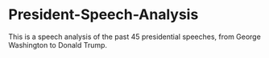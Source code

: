 # President-Speech-Analysis
This is a speech analysis of the past 45 presidential speeches, from George Washington to Donald Trump.

